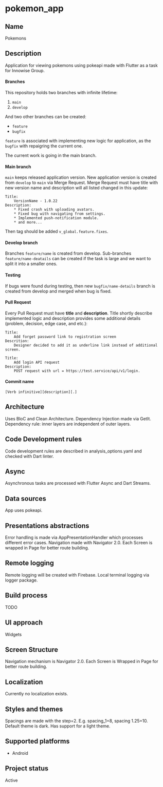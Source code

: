 # pokemon_app

## Name
Pokemons

## Description
Application for viewing pokemons using pokeapi made with Flutter as a task for Innowise Group.

#### Branches
This repository holds two branches with infinite lifetime:
1. `main`
2. `develop`

And two other branches can be created:
* `feature`
* `bugfix`

`feature` is associated with implementing new logic for application, as the `bugfix` with repaigring the current one.

The current work is going in the main branch.

#### Main branch
`main` keeps released application version. New application version is created from `develop` to
`main` via Merge Request. Merge Request must have title with new version name and description will 
all listed changed in this update:
```
Title:
    VersionName - 1.0.22
Description:
    * Fixed crash with uploading avatars.
    * Fixed bug with navigating from settings.
    * Implemented push-notification module.
    * and more...
```

Then tag should be added `v_global.feature.fixes`.

#### Develop branch
Branches `feature/name` is created from develop. Sub-branches `feature/name-deatails` can be created 
if the task is large and we want to split it into a smaller ones.

#### Testing
If bugs were found during testing, then new `bugfix/name-details` branch is created from develop 
and merged when bug is fixed.

#### Pull Request
Every Pull Request must have **title** and **description**. Title shortly describe implemented logic and 
description provides some additional details (problem, decision, edge case, and etc.):
```
Title: 
    Add forget password link to registration screen
Descrition:
    Designer decided to add it as underline link instead of additional screen.

Title:
    Add login API request
Description:
    POST request with url = https://test.service/api/v1/login.
```

#### Commit name
`[Verb infinitive][description][.]` 

## Architecture
Uses BloC and Clean Architecture. Dependency Injection made via GetIt. Dependency rule: inner layers are
independent of outer layers.

## Code Development rules
Code development rules are described in analysis_options.yaml and checked with Dart linter.

## Async
Asynchronous tasks are processed with Flutter Async and Dart Streams.

## Data sources
App uses pokeapi.

## Presentations abstractions
Error handling is made via AppPresentationHandler which processes different error cases.
Navigation made with Navigator 2.0. Each Screen is wrapped in Page for better route building.

## Remote logging
Remote logging will be created with Firebase. Local terminal logging via logger package.

## Build process
TODO

## UI approach
Widgets

## Screen Structure
Navigation mechanism is Navigator 2.0. Each Screen is Wrapped in Page for better route building.

## Localization
Currently no localization exists.

## Styles and themes
Spacings are made with the step=2. E.g. spacing_1=8, spacing 1.25=10. Default theme is dark. Has
support for a light theme.

## Supported platforms
* Android

## Project status
Active

